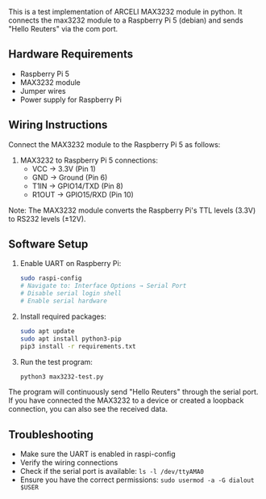 This is a test implementation of ARCELI MAX3232 module in python.
It connects the max3232 module to a Raspberry Pi 5 (debian) and sends "Hello Reuters" via the com port.

## Hardware Requirements
- Raspberry Pi 5
- MAX3232 module
- Jumper wires
- Power supply for Raspberry Pi

## Wiring Instructions
Connect the MAX3232 module to the Raspberry Pi 5 as follows:

1. MAX3232 to Raspberry Pi 5 connections:
   - VCC → 3.3V (Pin 1)
   - GND → Ground (Pin 6)
   - T1IN → GPIO14/TXD (Pin 8)
   - R1OUT → GPIO15/RXD (Pin 10)

Note: The MAX3232 module converts the Raspberry Pi's TTL levels (3.3V) to RS232 levels (±12V).

## Software Setup

1. Enable UART on Raspberry Pi:
   ```bash
   sudo raspi-config
   # Navigate to: Interface Options → Serial Port
   # Disable serial login shell
   # Enable serial hardware
   ```

2. Install required packages:
   ```bash
   sudo apt update
   sudo apt install python3-pip
   pip3 install -r requirements.txt
   ```

3. Run the test program:
   ```bash
   python3 max3232-test.py
   ```

The program will continuously send "Hello Reuters" through the serial port. If you have connected the MAX3232 to a device or created a loopback connection, you can also see the received data.

## Troubleshooting
- Make sure the UART is enabled in raspi-config
- Verify the wiring connections
- Check if the serial port is available: `ls -l /dev/ttyAMA0`
- Ensure you have the correct permissions: `sudo usermod -a -G dialout $USER`
